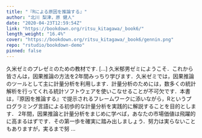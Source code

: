 ```yaml
---
title: "『Rによる原因を推論する』"
author: "北川 梨津，原 健人"
date: "2020-04-23T12:59:54Z"
link: "https://bookdown.org/ritsu_kitagawa/_book6/"
length_weight: "16.4%"
cover: "https://bookdown.org/ritsu_kitagawa/_book6/gennin.png"
repo: "rstudio/bookdown-demo"
pinned: false
---
```


久米ゼミのプレゼミのための教材です. [...] 久米郁男ゼミにようこそ．これから皆さんは，因果推論の方法を2年間みっちり学びます．久米ゼミでは，因果推論のツールとして主に計量分析を利用します．計量分析のためには，数多くの統計解析を行ってくれる統計ソフトウェアを使いこなせることが不可欠です．本書は，『原因を推論する』で提示されるフレームワークに添いながら，Rというプログラミング言語による初歩的な計量分析を実践的に解説することを目的とします． 2年間，因果推論と計量分析をまじめに学べば，あなたの市場価値は飛躍的に高まるはずです．その第一歩を確実に踏み出しましょう．努力は実らないこともありますが，実るまで努 ...
